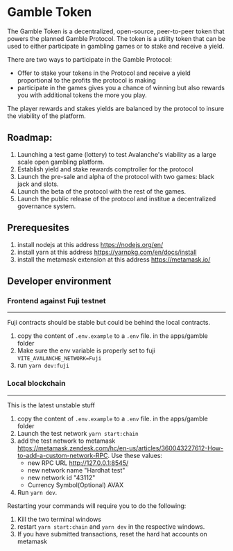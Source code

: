 # Gamble Token

The Gamble Token is a decentralized, open-source, peer-to-peer token that powers the planned Gamble Protocol. The token is a utility token that can be used to either participate in gambling games or to stake and receive a yield.

There are two ways to participate in the Gamble Protocol:

- Offer to stake your tokens in the Protocol and receive a yield proportional to the profits the protocol is making
- participate in the games gives you a chance of winning but also rewards you with additional tokens the more you play.

The player rewards and stakes yields are balanced by the protocol to insure the viability of the platform.

## Roadmap:

1. Launching a test game (lottery) to test Avalanche's viability as a large scale open gambling platform. 
1. Establish yield and stake rewards comptroller for the protocol
1. Launch the pre-sale and alpha of the protocol with two games: black jack and slots.
1. Launch the beta of the protocol with the rest of the games.
1. Launch the public release of the protocol and institue a decentralized governance system.

## Prerequesites

1. install nodejs at this address https://nodejs.org/en/
1. install yarn at this address https://yarnpkg.com/en/docs/install
1. install the metamask extension at this address https://metamask.io/

## Developer environment

### Frontend against Fuji testnet
---

Fuji contracts should be stable but could be behind the local contracts.

1. copy the content of `.env.example` to a `.env` file. in the apps/gamble folder
1. Make sure the env variable is properly set to fuji `VITE_AVALANCHE_NETWORK=Fuji`
1. run `yarn dev:fuji`

### Local blockchain
---

This is the latest unstable stuff

1. copy the content of `.env.example` to a `.env` file. in the apps/gamble folder
2. Launch the test network `yarn start:chain`
3. add the test network to metamask https://metamask.zendesk.com/hc/en-us/articles/360043227612-How-to-add-a-custom-network-RPC. Use these values:
    - new RPC URL http://127.0.0.1:8545/
    - new network name "Hardhat test"
    - new network id "43112"
    - Currency Symbol(Optional) AVAX
4. Run `yarn dev`. 

Restarting your commands will require you to do the following:

1. Kill the two terminal windows
1. restart `yarn start:chain` and `yarn dev` in the respective windows.
1. If you have submitted transactions, reset the hard hat accounts on metamask

